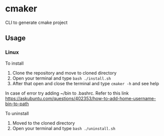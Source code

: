 # cmaker
CLI to generate cmake project

## Usage

### Linux

To install

1. Clone the repository and move to cloned directory
2. Open your terminal and type `bash ./install.sh`
3. After that open and close the terminal and type `cmaker -h` and see help

In case of error try adding ~/bin to .bashrc.
Refer to this link https://askubuntu.com/questions/402353/how-to-add-home-username-bin-to-path  

To uninstall

1. Moved to the cloned directory
2. Open your terminal and type `bash ./uninstall.sh`


